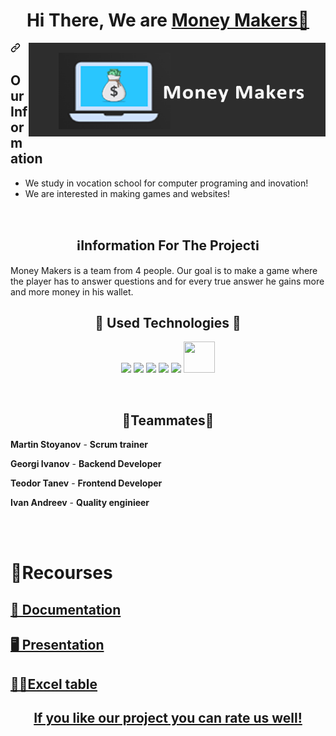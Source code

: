 
<h1 align="center">Hi There, We are <a href=https://github.com/MMStoyanov21/money-path">Money Makers👋</a></h1>

<img align="right" height="150" width="475" alt="" src = "logo.png" alt = "logo">

<a id="user-content-talking-about-personal-stuffs" class="anchor" aria-hidden="true" href="#talking-about-personal-stuffs"><svg class="octicon octicon-link" viewBox="0 0 16 16" version="1.1" width="16" height="16" aria-hidden="true"><path fill-rule="evenodd" d="M7.775 3.275a.75.75 0 001.06 1.06l1.25-1.25a2 2 0 112.83 2.83l-2.5 2.5a2 2 0 01-2.83 0 .75.75 0 00-1.06 1.06 3.5 3.5 0 004.95 0l2.5-2.5a3.5 3.5 0 00-4.95-4.95l-1.25 1.25zm-4.69 9.64a2 2 0 010-2.83l2.5-2.5a2 2 0 012.83 0 .75.75 0 001.06-1.06 3.5 3.5 0 00-4.95 0l-2.5 2.5a3.5 3.5 0 004.95 4.95l1.25-1.25a.75.75 0 00-1.06-1.06l-1.25 1.25a2 2 0 01-2.83 0z"></path></svg></a>


<h2>Our Information</h2>

- We study in vocation school for computer programing and inovation!
- We are interested in making games and websites!


<br>





<h2 align="center">ℹInformation For The Projectℹ</a></h2>

Money Makers is a team from 4 people. Our goal is to make a game where the player has to answer questions and for every true answer he gains more and more money in his wallet. 
<h2 align="center">📙 Used Technologies 📙</a></h2>

 <p align="center"> 
	<a> <img src="https://img.icons8.com/ios-filled/50/4a90e2/c-plus-plus-logo.png"/> </a> 
	<a> <img src="https://img.icons8.com/fluency/48/000000/visual-studio.png"/> </a>
	<a> <img src="https://img.icons8.com/color/48/000000/microsoft-teams.png"/> </a>
	<a> <img src="https://img.icons8.com/color/48/000000/microsoft-word-2019--v2.png"/>  </a>
	<a> <img src="https://img.icons8.com/color/48/000000/microsoft-powerpoint-2019--v1.png"/>  </a>
  <a> <img src="https://img.icons8.com/color/2x/microsoft-excel-2019.png"/ height="50px" width="50px">  </a>

  </p>
	<br>

<h2 align="center">👷Teammates👷</a></h2>

<p>
  
  **Martin Stoyanov** - **Scrum trainer**	
   	
 **Georgi Ivanov** - **Backend Developer** 

  **Teodor Tanev** - **Frontend Developer** 

  **Ivan Andreev** - **Quality enginieer** 
   


  </p>

<br>
<br>

<h1>📝Recourses</h1>
  <p>
 <h2> <a href = >📄 Documentation</h2>
 <h2> <a href = >🖥 Presentation</h2>
 <h2> <a href = >👨‍💻Excel table</h2>

</p>
	<h2 align="center">If you like our project you can rate us well!</h2>
	

